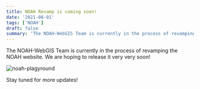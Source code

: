 ```yaml
---
title: NOAH Revamp is coming soon!
date: '2021-08-01'
tags: ['NOAH']
draft: false
summary: 'The NOAH-WebGIS Team is currently in the process of revamping the NOAH website.'
---
```


The NOAH-WebGIS Team is currently in the process of revamping the NOAH website. We are hoping to release it very very soon!

![noah-plagyround](/static/images/playground.gif)

Stay tuned for more updates!
